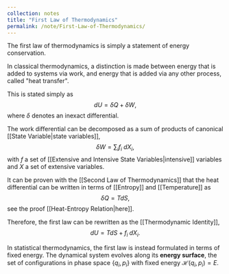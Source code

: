 ```yaml
---
collection: notes
title: "First Law of Thermodynamics"
permalink: /note/First-Law-of-Thermodynamics/
---
```

The first law of thermodynamics is simply a statement of energy conservation.

In classical thermodynamics, a distinction is made between energy that is added to systems via work, and energy that is added via any other process, called "heat transfer".

This is stated simply as 
$$
dU = \delta Q + \delta W,
$$
where $\delta$ denotes an inexact differential.

The work differential can be decomposed as a sum of products of canonical [[State Variable|state variables]],
$$
\delta W = \sum_i f_i\; dX_i,
$$
with $f$ a set of [[Extensive and Intensive State Variables|intensive]] variables and $X$ a set of extensive variables.

It can be proven with the [[Second Law of Thermodynamics]] that the heat differential can be written in terms of [[Entropy]] and [[Temperature]] as
$$
\delta Q = T dS,
$$
see the proof [[Heat-Entropy Relation|here]].

Therefore, the first law can be rewritten as the [[Thermodynamic Identity]],
$$
dU = TdS + f_i \; dX_i.
$$

In statistical thermodynamics, the first law is instead formulated in terms of fixed energy. The dynamical system evolves along its **energy surface**, the set of configurations in phase space $\{q_i, p_i\}$ with fixed energy $\mathcal{H}(q_i,p_i) = E$.  